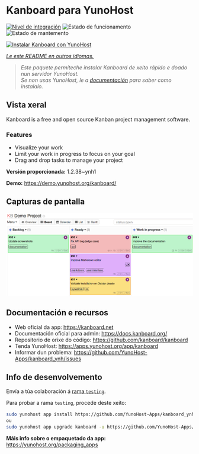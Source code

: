 <!--
NOTA: Este README foi creado automáticamente por <https://github.com/YunoHost/apps/tree/master/tools/readme_generator>
NON debe editarse manualmente.
-->

# Kanboard para YunoHost

[![Nivel de integración](https://dash.yunohost.org/integration/kanboard.svg)](https://ci-apps.yunohost.org/ci/apps/kanboard/) ![Estado de funcionamento](https://ci-apps.yunohost.org/ci/badges/kanboard.status.svg) ![Estado de mantemento](https://ci-apps.yunohost.org/ci/badges/kanboard.maintain.svg)

[![Instalar Kanboard con YunoHost](https://install-app.yunohost.org/install-with-yunohost.svg)](https://install-app.yunohost.org/?app=kanboard)

*[Le este README en outros idiomas.](./ALL_README.md)*

> *Este paquete permíteche instalar Kanboard de xeito rápido e doado nun servidor YunoHost.*  
> *Se non usas YunoHost, le a [documentación](https://yunohost.org/install) para saber como instalalo.*

## Vista xeral

Kanboard is a free and open source Kanban project management software.

### Features

- Visualize your work
- Limit your work in progress to focus on your goal
- Drag and drop tasks to manage your project


**Versión proporcionada:** 1.2.38~ynh1

**Demo:** <https://demo.yunohost.org/kanboard/>

## Capturas de pantalla

![Captura de pantalla de Kanboard](./doc/screenshots/board.png)

## Documentación e recursos

- Web oficial da app: <https://kanboard.net>
- Documentación oficial para admin: <https://docs.kanboard.org/>
- Repositorio de orixe do código: <https://github.com/kanboard/kanboard>
- Tenda YunoHost: <https://apps.yunohost.org/app/kanboard>
- Informar dun problema: <https://github.com/YunoHost-Apps/kanboard_ynh/issues>

## Info de desenvolvemento

Envía a túa colaboración á [rama `testing`](https://github.com/YunoHost-Apps/kanboard_ynh/tree/testing).

Para probar a rama `testing`, procede deste xeito:

```bash
sudo yunohost app install https://github.com/YunoHost-Apps/kanboard_ynh/tree/testing --debug
ou
sudo yunohost app upgrade kanboard -u https://github.com/YunoHost-Apps/kanboard_ynh/tree/testing --debug
```

**Máis info sobre o empaquetado da app:** <https://yunohost.org/packaging_apps>
